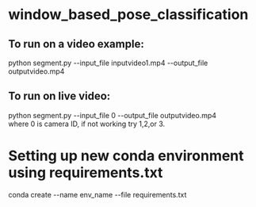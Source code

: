 # window_based_pose_classification
## To run on a video example:  
python segment.py --input_file inputvideo1.mp4 --output_file outputvideo.mp4  
## To run on live video:
python segment.py --input_file 0 --output_file outputvideo.mp4    
where 0 is camera ID, if not working try 1,2,or 3.

# Setting up new conda environment using requirements.txt
conda create --name env_name --file requirements.txt
